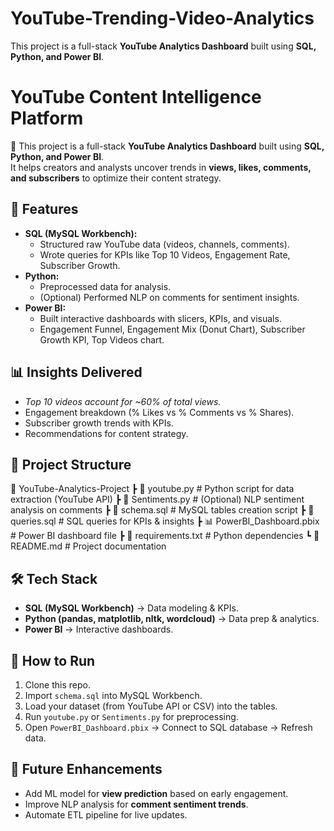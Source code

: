 # YouTube-Trending-Video-Analytics
This project is a full-stack **YouTube Analytics Dashboard** built using **SQL, Python, and Power BI**.
# YouTube Content Intelligence Platform

🚀 This project is a full-stack **YouTube Analytics Dashboard** built using **SQL, Python, and Power BI**.  
It helps creators and analysts uncover trends in **views, likes, comments, and subscribers** to optimize their content strategy.  

## 🔑 Features
- **SQL (MySQL Workbench):**
  - Structured raw YouTube data (videos, channels, comments).
  - Wrote queries for KPIs like Top 10 Videos, Engagement Rate, Subscriber Growth.
- **Python:**
  - Preprocessed data for analysis.
  - (Optional) Performed NLP on comments for sentiment insights.
- **Power BI:**
  - Built interactive dashboards with slicers, KPIs, and visuals.
  - Engagement Funnel, Engagement Mix (Donut Chart), Subscriber Growth KPI, Top Videos chart.

## 📊 Insights Delivered
- *Top 10 videos account for ~60% of total views.*
- Engagement breakdown (% Likes vs % Comments vs % Shares).
- Subscriber growth trends with KPIs.
- Recommendations for content strategy.

## 📂 Project Structure
📁 YouTube-Analytics-Project
┣ 📜 youtube.py # Python script for data extraction (YouTube API)
┣ 📜 Sentiments.py # (Optional) NLP sentiment analysis on comments
┣ 📜 schema.sql # MySQL tables creation script
┣ 📜 queries.sql # SQL queries for KPIs & insights
┣ 📊 PowerBI_Dashboard.pbix # Power BI dashboard file
┣ 📜 requirements.txt # Python dependencies
┗ 📜 README.md # Project documentation


## 🛠️ Tech Stack
- **SQL (MySQL Workbench)** → Data modeling & KPIs.
- **Python (pandas, matplotlib, nltk, wordcloud)** → Data prep & analytics.
- **Power BI** → Interactive dashboards.

## 🚀 How to Run
1. Clone this repo.
2. Import `schema.sql` into MySQL Workbench.
3. Load your dataset (from YouTube API or CSV) into the tables.
4. Run `youtube.py` or `Sentiments.py` for preprocessing.
5. Open `PowerBI_Dashboard.pbix` → Connect to SQL database → Refresh data.

## 📌 Future Enhancements
- Add ML model for **view prediction** based on early engagement.
- Improve NLP analysis for **comment sentiment trends**.
- Automate ETL pipeline for live updates.
